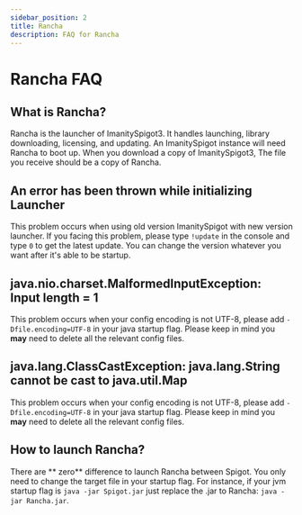 ```yaml
---
sidebar_position: 2
title: Rancha
description: FAQ for Rancha
---
```


# Rancha FAQ

## **What is Rancha?**

Rancha is the launcher of ImanitySpigot3. It handles launching, library downloading, licensing, and updating. An
ImanitySpigot instance will need Rancha to boot up. When you download a copy of ImanitySpigot3, The file you receive
should be a copy of Rancha.

## **An error has been thrown while initializing Launcher**

This problem occurs when using old version ImanitySpigot with new version launcher. If you facing this problem,
please type `!update` in the console and type `0` to get the latest update. You can change the version whatever you want
after it's able to be startup.

## **java.nio.charset.MalformedInputException: Input length = 1**

This problem occurs when your config encoding is not UTF-8, please add `-Dfile.encoding=UTF-8` in your java
startup flag.
Please keep in mind you **may** need to delete all the relevant config files.

## **java.lang.ClassCastException: java.lang.String cannot be cast to java.util.Map**

This problem occurs when your config encoding is not UTF-8, please add `-Dfile.encoding=UTF-8` in your java
startup flag.
Please keep in mind you **may** need to delete all the relevant config files.

## **How to launch Rancha?**

There are **
zero** difference to launch Rancha between Spigot. You only need to change the target file in your startup flag. For
instance, if your jvm startup flag is `java -jar Spigot.jar` just replace the .jar to Rancha: `java -jar Rancha.jar`.